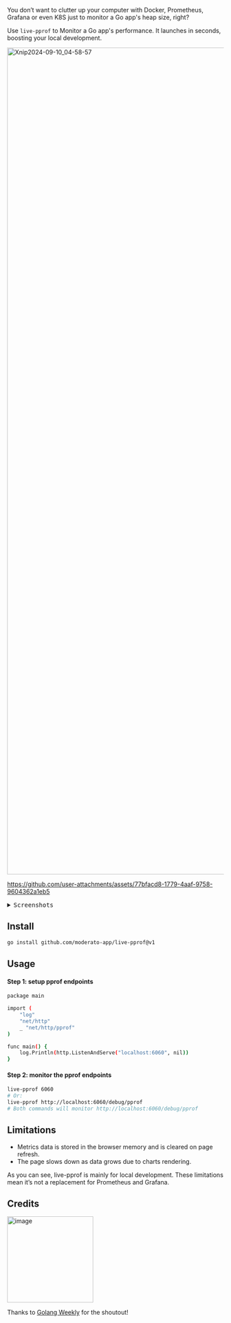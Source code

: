 You don’t want to clutter up your computer with Docker, Prometheus, Grafana or even K8S just to monitor a Go app's heap size, right?

Use `live-pprof` to Monitor a Go app's performance. It launches in seconds, boosting your local development.

<img width="1920" alt="Xnip2024-09-10_04-58-57" src="https://github.com/user-attachments/assets/be6fa249-eb7d-4ce9-8db9-8bd8c7c657b1">

https://github.com/user-attachments/assets/77bfacd8-1779-4aaf-9758-9604362a1eb5

<details>
<summary><kbd>Screenshots</kbd></summary>
<br/>	
<img width="1920" alt="Heap" src="https://github.com/user-attachments/assets/0bc04e0d-45ed-4b8a-8abf-b550fde31d60">
<img width="1920" alt="CPU" src="https://github.com/user-attachments/assets/67d6852e-26c6-44ca-a23f-a99e71b6e482">
<img width="1920" alt="Allocs" src="https://github.com/user-attachments/assets/22e90362-4c0b-4db5-bb43-bf6234b8bf07">
<img width="1920" alt="Goroutine" src="https://github.com/user-attachments/assets/eb79a142-f0d1-4993-95e7-ce4571ecde19">
<img width="1920" alt="Detect Endpoints" src="https://github.com/user-attachments/assets/837215f1-e7f9-424e-94b2-4f67ba5af697">
<img width="1920" alt="Options" src="https://github.com/user-attachments/assets/7d0b33b9-b5cd-48bf-9ccc-0651ae54685f">
</details>


## Install

```bash
go install github.com/moderato-app/live-pprof@v1
```

## Usage

#### Step 1: setup pprof endpoints

```bash
package main

import (
	"log"
	"net/http"
	_ "net/http/pprof"
)

func main() {
	log.Println(http.ListenAndServe("localhost:6060", nil))
}
```

#### Step 2: monitor the pprof endpoints

```bash
live-pprof 6060 
# Or:
live-pprof http://localhost:6060/debug/pprof
# Both commands will monitor http://localhost:6060/debug/pprof
```

## Limitations
* Metrics data is stored in the browser memory and is cleared on page refresh.
* The page slows down as data grows due to charts rendering.

As you can see, live-pprof is mainly for local development. These limitations mean it’s not a replacement for Prometheus and Grafana.

## Credits
<a href="https://golangweekly.com/latest" target="_blank">
  <img width="200" alt="image" src="https://github.com/user-attachments/assets/25490d69-576c-4d47-9f3a-6b8a1200e57b">
</a>

Thanks to [Golang Weekly](https://golangweekly.com/latest) for the shoutout!
